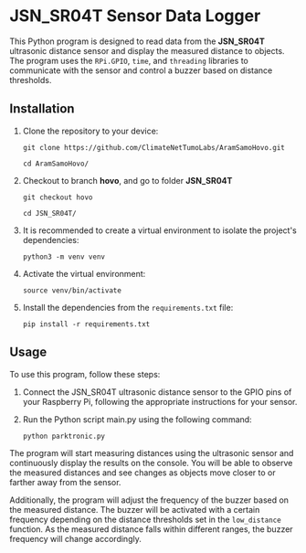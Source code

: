 # JSN_SR04T Sensor Data Logger

This Python program is designed to read data from the **JSN_SR04T** ultrasonic distance sensor and display the measured distance to objects. The program uses the `RPi.GPIO`, `time`, and `threading` libraries to communicate with the sensor and control a buzzer based on distance thresholds.

## Installation

1. Clone the repository to your device:
   ```
   git clone https://github.com/ClimateNetTumoLabs/AramSamoHovo.git
   ```
   ```
   cd AramSamoHovo/
   ```

2. Checkout to branch **hovo**, and go to folder **JSN_SR04T**
   ```
   git checkout hovo
   ```
   ```
   cd JSN_SR04T/
   ```

3. It is recommended to create a virtual environment to isolate the project's dependencies:
   ```
   python3 -m venv venv
   ```

4. Activate the virtual environment:
   ```
   source venv/bin/activate
   ```

5. Install the dependencies from the `requirements.txt` file:

   ```
   pip install -r requirements.txt
   ```

## Usage

To use this program, follow these steps:

1. Connect the JSN_SR04T ultrasonic distance sensor to the GPIO pins of your Raspberry Pi, following the appropriate instructions for your sensor.

2. Run the Python script main.py using the following command:

   ```
   python parktronic.py
   ```
The program will start measuring distances using the ultrasonic sensor and continuously display the results on the console. You will be able to observe the measured distances and see changes as objects move closer to or farther away from the sensor.

Additionally, the program will adjust the frequency of the buzzer based on the measured distance. The buzzer will be activated with a certain frequency depending on the distance thresholds set in the `low_distance` function. As the measured distance falls within different ranges, the buzzer frequency will change accordingly.
